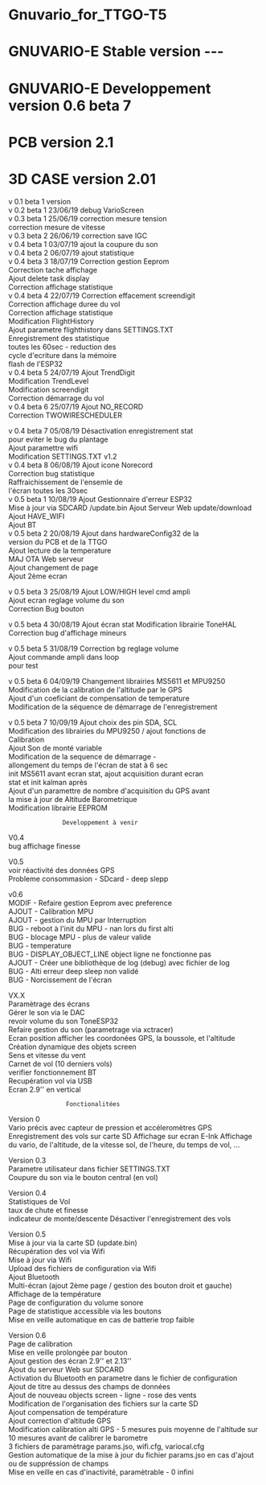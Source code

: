 # Gnuvario_for_TTGO-T5
# GNUVARIO-E     Stable version ---
# GNUVARIO-E     Developpement version 0.6 beta 7
# PCB            version 2.1
# 3D CASE        version 2.01


 v 0.1                              beta 1 version                     
 v 0.2     beta 1      23/06/19     debug VarioScreen                        
 v 0.3     beta 1      25/06/19     correction mesure tension          
                                    correction mesure de vitesse       
 v 0.3     beta 2      26/06/19     correction save IGC                                                 
 v 0.4     beta 1      03/07/19     ajout la coupure du son            
 v 0.4     beta 2      06/07/19     ajout statistique                  
 v 0.4     beta 3      18/07/19     Correction gestion Eeprom          
                                    Correction tache affichage          
                                    Ajout delete task display          
                                    Correction affichage statistique   
 v 0.4      beta 4      22/07/19    Correction effacement screendigit                               
                                    Correction affichage duree du vol  
                                    Correction affichage statistique   
                                    Modification FlightHistory         
                                    Ajout parametre flighthistory dans 
                                    SETTINGS.TXT                       
                                    Enregistrement des statistique     
                                    toutes les 60sec - reduction des   
                                    cycle d'ecriture dans la mémoire   
                                    flash de l'ESP32                   
 v 0.4     beta 5    24/07/19       Ajout TrendDigit                   
                                    Modification TrendLevel            
                                    Modification screendigit           
                                    Correction démarrage du vol    
 v 0.4     beta 6    25/07/19       Ajout NO_RECORD                                                                                          
                                    Correction TWOWIRESCHEDULER        																		
 
 v 0.4     beta 7    05/08/19       Désactivation enregistrement stat  
                                    pour eviter le bug du plantage      
                                    Ajout paramettre wifi              
                                    Modification SETTINGS.TXT v1.2     
 v 0.4     beta 8    06/08/19       Ajout icone Norecord               
                                    Correction bug statistique         
                                    Raffraichissement de l'ensemle de  
                                    l'écran toutes les 30sec           
 v 0.5     beta 1    10/08/19       Ajout Gestionnaire d'erreur ESP32  
                                    Mise à jour via SDCARD /update.bin 
                                    Ajout Serveur Web update/download  
                                    Ajout HAVE_WIFI                    
                                    Ajout BT                           
 v 0.5     beta 2    20/08/19       Ajout dans hardwareConfig32 de la  
                                    version du PCB et de la TTGO       
                                    Ajout lecture de la temperature    
                                    MAJ OTA Web serveur                
                                    Ajout changement de page           
                                    Ajout 2ème ecran                   

 v 0.5     beta 3  25/08/19         Ajout LOW/HIGH level cmd ampli     
                                    Ajout ecran reglage volume du son  
                                    Correction Bug bouton              

 v 0.5     beta 4  30/08/19         Ajout écran stat 
                                    Modification librairie ToneHAL 
																		Correction bug d'affichage mineurs

 v 0.5     beta 5  31/08/19         Correction bg reglage volume       
                                    Ajout commande ampli dans loop     
                                    pour test                          
 
 v 0.5     beta 6  04/09/19         Changement librairies MS5611 et MPU9250                                                             
                                    Modification de la calibration de l'altitude par le GPS                  
                                    Ajout d'un coeficiant de compensation de temperature             
                                    Modification de la séquence de démarrage de l'enregistrement   
																		
 v 0.5     beta 7  10/09/19         Ajout choix des pin SDA, SCL                                                                                                       
                                    Modification des librairies du MPU9250 / ajout fonctions de                                                                                   
                                    Calibration                                                      
                                    Ajout Son de monté variable                                      
                                    Modification de la sequence de démarrage -                       
                                    allongement du temps de l'écran de stat à 6 sec                  
                                    init MS5611 avant ecran stat, ajout acquisition durant ecran     
                                    stat et init kalman après                                        
                                    Ajout d'un paramettre de nombre d'acquisition du GPS avant        
                                    la mise à jour de Altitude Barometrique                          
                                    Modification librairie EEPROM                                    
																		
                   Developpement à venir                               
                                                                                                                                    
 V0.4                                                                                                                                          																												
 bug affichage finesse  
 
 V0.5                                                                  
 voir réactivité des données GPS                                                                     
 Probleme consommasion - SDcard - deep slepp                                                         
                                                                                                     
 v0.6                                                                                                   
 MODIF - Refaire gestion Eeprom avec preference                                                      
 AJOUT - Calibration MPU                                                                                                              
 AJOUT - gestion du MPU par Interruption                                                             
 BUG   - reboot à l'init du MPU  - nan lors du first alti                                            
 BUG   - blocage MPU - plus de valeur valide                                                         
 BUG   - temperature                                                                                 
 BUG   - DISPLAY_OBJECT_LINE object ligne ne fonctionne pas                                          
 AJOUT - Créer une bibliothèque de log (debug)  avec fichier de log                                  
 BUG   - Alti erreur deep sleep non validé                                                               
 BUG   - Norcissement de l'écran                                                                     
                                                                                                     
 VX.X                                                                                                
 Paramètrage des écrans                                                                             
 Gérer le son via le DAC                                                                             
 revoir volume du son ToneESP32                                                                      
 Refaire gestion du son (parametrage via xctracer)                                                   
 Ecran position afficher les coordonées GPS, la boussole, et l'altitude                                                                                                     
 Création dynamique des objets screen                                                                
 Sens et vitesse du vent                                                                             
 Carnet de vol (10 derniers vols)                                                                    
 verifier fonctionnement BT                                                                          
 Recupération vol via USB                                                                                                                                                                    
 Ecran 2.9'' en vertical                                                                             




                    Fonctionalitées   
		
  Version 0		
    Vario précis avec capteur de pression et accéleromètres
    GPS
    Enregistrement des vols sur carte SD
    Affichage sur ecran E-Ink
    Affichage du vario, de l'altitude, de la vitesse sol,
    de l'heure, du temps de vol, ...
                                                                       
  Version 0.3                                                                                                                               
    Parametre utilisateur dans fichier SETTINGS.TXT                    
    Coupure du son via le bouton central (en vol)                      
                                                                       
  Version 0.4                                                          
    Statistiques de Vol                                                
    taux de chute et finesse                                           
    indicateur de monte/descente 
    Désactiver l'enregistrement des vols		
                                                                       
  Version 0.5                                                            
    Mise à jour via la carte SD (update.bin)                            
    Récupération des vol via Wifi                                         
    Mise à jour via Wifi                                                  
    Upload des fichiers de configuration via Wifi                         
    Ajout Bluetooth                                                       
    Multi-écran (ajout 2ème page / gestion des bouton droit et gauche)    
    Affichage de la température        
		Page de configuration du volume sonore   
    Page de statistique accessible via les boutons    	
		Mise en veille automatique en cas de batterie trop faible               
                                                                              
  Version 0.6                                                              
    Page de calibration                                                      
    Mise en veille prolongée par bouton                                                  
    Ajout gestion des écran 2.9'' et 2.13''                                  
    Ajout du serveur Web sur SDCARD                                          
    Activation du Bluetooth en parametre dans le fichier de configuration       
    Ajout de titre au dessus des champs de données                          
    Ajout de nouveau objects screen - ligne - rose des vents                
    Modification de l'organisation des fichiers sur la carte SD                
    Ajout compensation de température         
    Ajout correction d'altitude GPS                     
    Modification calibration alti GPS - 5 mesures puis moyenne de l'altitude sur 10 mesures avant de calibrer le barometre                   
    3 fichiers de paramètrage params.jso, wifi.cfg, variocal.cfg               
    Gestion automatique de la mise à jour du fichier params.jso en cas d'ajout ou de suppréssion de champs                                       
    Mise en veille en cas d'inactivité, paramètrable - 0 infini                		